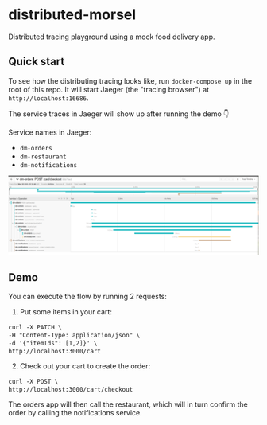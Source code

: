 # distributed-morsel
Distributed tracing playground using a mock food delivery app.

## Quick start
To see how the distributing tracing looks like, run `docker-compose up` in the root of this repo. It will start Jaeger (the "tracing browser") at `http://localhost:16686`.

The service traces in Jaeger will show up after running the demo 👇

Service names in Jaeger:
- `dm-orders`
- `dm-restaurant`
- `dm-notifications`

![image](jaegerScreenshot.png)

## Demo

You can execute the flow by running 2 requests:
1. Put some items in your cart:
```
curl -X PATCH \
-H "Content-Type: application/json" \
-d '{"itemIds": [1,2]}' \
http://localhost:3000/cart
```
2. Check out your cart to create the order:
```
curl -X POST \
http://localhost:3000/cart/checkout
```

The orders app will then call the restaurant, which will in turn confirm the order by calling the notifications service.
